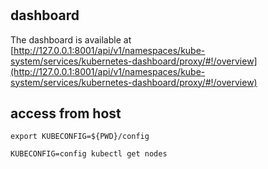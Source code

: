 
#

## dashboard

The dashboard is available at [http://127.0.0.1:8001/api/v1/namespaces/kube-system/services/kubernetes-dashboard/proxy/#!/overview](http://127.0.0.1:8001/api/v1/namespaces/kube-system/services/kubernetes-dashboard/proxy/#!/overview)

## access from host

```
export KUBECONFIG=${PWD}/config
```

```
KUBECONFIG=config kubectl get nodes
```
